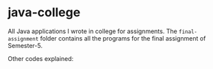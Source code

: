 # java-college
All Java applications I wrote in college for assignments.
The ```final-assignment``` folder contains all the programs for the final assignment of Semester-5.

Other codes explained:
